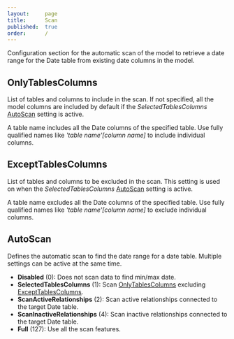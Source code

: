 ```yaml
---
layout:     page
title:      Scan
published:  true
order:      /
---
```


Configuration section for the automatic scan of the model to retrieve a date range for the Date table from existing date columns in the model.

## OnlyTablesColumns
List of tables and columns to include in the scan. If not specified, all the model columns are included by default if the *SelectedTablesColumns* [AutoScan](#autoscan) setting is active.

A table name includes all the Date columns of the specified table. Use fully qualified names like *'table name'[column name]* to include individual columns.

## ExceptTablesColumns
List of tables and columns to be excluded in the scan. This setting is used on when the *SelectedTablesColumns* [AutoScan](#autoscan) setting is active.

A table name excludes all the Date columns of the specified table. Use fully qualified names like *'table name'[column name]* to exclude individual columns.

## AutoScan
Defines the automatic scan to find the date range for a date table. Multiple settings can be active at the same time.

- **Disabled** (0): Does not scan data to find min/max date.
- **SelectedTablesColumns** (1): Scan [OnlyTablesColumns](#onlytablescolumns) excluding [ExceptTablesColumns](#excepttablescolumns).
- **ScanActiveRelationships** (2): Scan active relationships connected to the target Date table.
- **ScanInactiveRelationships** (4): Scan inactive relationships connected to the target Date table.
- **Full** (127): Use all the scan features.

